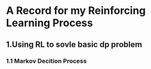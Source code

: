 # A Record for my Reinforcing Learning Process

## 1.Using RL to sovle basic dp problem

  ### 1.1 Markov Decition Process
  
